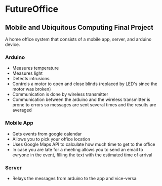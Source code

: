 # FutureOffice
## Mobile and Ubiquitous Computing Final Project

A home office system that consists of a mobile app, server, and arduino device.

### Arduino
- Measures temperature
- Measures light
- Detects intrusions
- Controls a motor to open and close blinds (replaced by LED's since the motor was broken)
- Communication is done by wireless transmitter
- Communication between the arduino and the wireless transmitter is prone to errors so messages are sent several times and the results are averaged

### Mobile App
- Gets events from google calendar
- Allows you to pick your office location
- Uses Google Maps API to calculate how much time to get to the office
- In case you are late for a meeting allows you to send an email to evryone in the event, filling the text with the estimated time of arrival

### Server
- Relays the messages from arduino to the app and vice-versa
